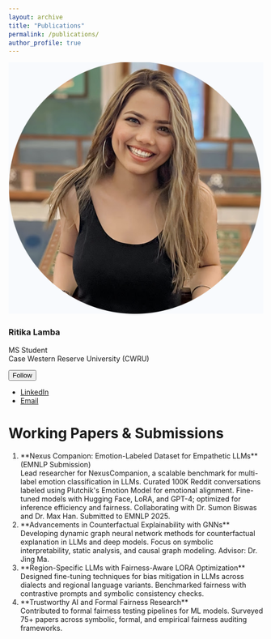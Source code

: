 ```yaml
---
layout: archive
title: "Publications"
permalink: /publications/
author_profile: true
---
```


<div id="main" role="main">
<div class="sidebar sticky">
<div itemscope="" itemtype="http://schema.org/Person">
<div class="author__avatar">
<img alt="Ritika Lamba" class="author__avatar" src="./Profile_Pic.png"/>
</div>
<div class="author__content">
<h3 class="author__name">Ritika Lamba</h3>
<p class="author__bio">MS Student <br/> Case Western Reserve University (CWRU)</p>
</div>
<div class="author__urls-wrapper">
<button class="btn btn--inverse">Follow</button>
<ul class="author__urls social-icons">
<li><a href="https://www.linkedin.com/in/ritika-lamba"><i class="fab fa-fw fa-linkedin"></i> LinkedIn</a></li>
<li><a href="mailto:ritikalamba@hotmail.com"><i aria-hidden="true" class="fas fa-fw fa-envelope"></i> Email</a></li>
</ul>
</div>
</div>
</div>
<div class="archive">
<h1 id="working-papers-submissions">Working Papers &amp; Submissions</h1>
<ol>
<li>
    **Nexus Companion: Emotion-Labeled Dataset for Empathetic LLMs** (EMNLP Submission)  <br>
    Lead researcher for NexusCompanion, a scalable benchmark for multi-label emotion classification in LLMs.  Curated 100K Reddit conversations labeled using Plutchik's Emotion Model for emotional alignment.  Fine-tuned models with Hugging Face, LoRA, and GPT-4; optimized for inference efficiency and fairness.  Collaborating with Dr. Sumon Biswas and Dr. Max Han.  Submitted to EMNLP 2025. 
</br></li>
<li>
    **Advancements in Counterfactual Explainability with GNNs** <br/>
    Developing dynamic graph neural network methods for counterfactual explanation in LLMs and deep models.  Focus on symbolic interpretability, static analysis, and causal graph modeling.  Advisor: Dr. Jing Ma. 
</li>
<li>
    **Region-Specific LLMs with Fairness-Aware LORA Optimization** <br/>
    Designed fine-tuning techniques for bias mitigation in LLMs across dialects and regional language variants.  Benchmarked fairness with contrastive prompts and symbolic consistency checks. 
</li>
<li>
    **Trustworthy AI and Formal Fairness Research** <br/>
    Contributed to formal fairness testing pipelines for ML models.  Surveyed 75+ papers across symbolic, formal, and empirical fairness auditing frameworks. 
</li>
</ol>
<script src="https://rxl895.github.io/assets/js/main.min.js"></script>
<script>
  (function(i,s,o,g,r,a,m){i['GoogleAnalyticsObject']=r;i[r]=i[r]||function(){
  (i[r].q=i[r].q||[]).push(arguments)},i[r].l=1*new Date();a=s.createElement(o),
  m=s.getElementsByTagName(o)[0];a.async=1;a.src=g;m.parentNode.insertBefore(a,m)
  })(window,document,'script','//www.google-analytics.com/analytics.js','ga');

  ga('create', '', 'auto');
  ga('send', 'pageview');
</script>
</div></div>
